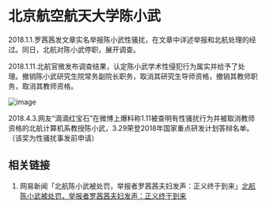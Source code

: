 # 北京航空航天大学陈小武

2018.1.1.罗茜茜发文章实名举报陈小武性骚扰，在文章中详述举报和北航处理的经过。同日，北航对陈小武停职，展开调查。

2018.1.11.北航官微发布调查结果，认定陈小武学术性侵犯行为属实并给予了处理。撤销陈小武研究生院常务副院长职务，取消其研究生导师资格，撤销其教师职务，取消其教师资格。

![image](https://user-images.githubusercontent.com/7054676/40579507-261976e4-615b-11e8-808d-0a7431ff6c0a.png)


2018.4.3.网友“滴滴红宝石”在微博上爆料称1.11被查明有性骚扰行为并被取消教师资格的北航计算机系教授陈小武，3.29荣登2018年国家重点研发计划答辩名单。（该奖为性骚扰事发前申请）

## 相关链接

1. 网易新闻「北航陈小武被处罚，举报者罗茜茜夫妇发声：正义终于到来」[北航陈小武被处罚，举报者罗茜茜夫妇发声：正义终于到来](网易新闻.md)
